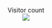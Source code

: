 <p align="center"> 
  Visitor count<br>
  <img src="https://profile-counter.glitch.me/NotLetsGo/count.svg" />
</p>

